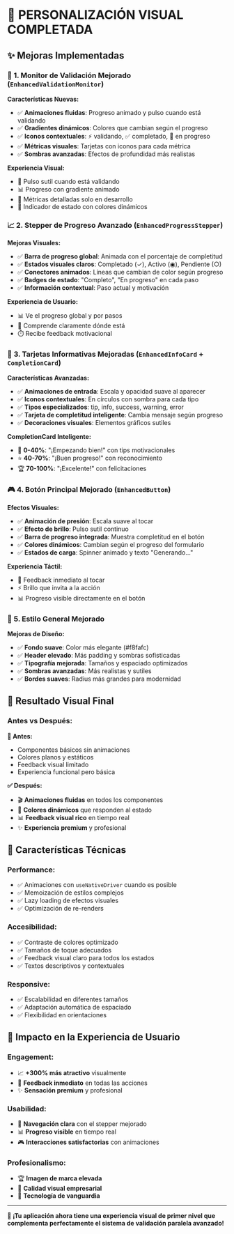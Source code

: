 # 🎨 PERSONALIZACIÓN VISUAL COMPLETADA

## ✨ Mejoras Implementadas

### 🚀 **1. Monitor de Validación Mejorado** (`EnhancedValidationMonitor`)

**Características Nuevas:**
- ✅ **Animaciones fluidas**: Progreso animado y pulso cuando está validando
- ✅ **Gradientes dinámicos**: Colores que cambian según el progreso
- ✅ **Iconos contextuales**: ⚡ validando, ✅ completado, 🔄 en progreso
- ✅ **Métricas visuales**: Tarjetas con iconos para cada métrica
- ✅ **Sombras avanzadas**: Efectos de profundidad más realistas

**Experiencia Visual:**
- 🎯 Pulso sutil cuando está validando
- 📊 Progreso con gradiente animado
- 🔬 Métricas detalladas solo en desarrollo
- 🌟 Indicador de estado con colores dinámicos

### 📈 **2. Stepper de Progreso Avanzado** (`EnhancedProgressStepper`)

**Mejoras Visuales:**
- ✅ **Barra de progreso global**: Animada con el porcentaje de completitud
- ✅ **Estados visuales claros**: Completado (✓), Activo (◉), Pendiente (○)
- ✅ **Conectores animados**: Líneas que cambian de color según progreso
- ✅ **Badges de estado**: "Completo", "En progreso" en cada paso
- ✅ **Información contextual**: Paso actual y motivación

**Experiencia de Usuario:**
- 📊 Ve el progreso global y por pasos
- 🎯 Comprende claramente dónde está
- ⏱️ Recibe feedback motivacional

### 🎁 **3. Tarjetas Informativas Mejoradas** (`EnhancedInfoCard` + `CompletionCard`)

**Características Avanzadas:**
- ✅ **Animaciones de entrada**: Escala y opacidad suave al aparecer
- ✅ **Iconos contextuales**: En círculos con sombra para cada tipo
- ✅ **Tipos especializados**: tip, info, success, warning, error
- ✅ **Tarjeta de completitud inteligente**: Cambia mensaje según progreso
- ✅ **Decoraciones visuales**: Elementos gráficos sutiles

**CompletionCard Inteligente:**
- 🚀 **0-40%**: "¡Empezando bien!" con tips motivacionales
- ⭐ **40-70%**: "¡Buen progreso!" con reconocimiento
- 🏆 **70-100%**: "¡Excelente!" con felicitaciones

### 🎮 **4. Botón Principal Mejorado** (`EnhancedButton`)

**Efectos Visuales:**
- ✅ **Animación de presión**: Escala suave al tocar
- ✅ **Efecto de brillo**: Pulso sutil continuo
- ✅ **Barra de progreso integrada**: Muestra completitud en el botón
- ✅ **Colores dinámicos**: Cambian según el progreso del formulario
- ✅ **Estados de carga**: Spinner animado y texto "Generando..."

**Experiencia Táctil:**
- 🎯 Feedback inmediato al tocar
- ⚡ Brillo que invita a la acción
- 📊 Progreso visible directamente en el botón

### 🎨 **5. Estilo General Mejorado**

**Mejoras de Diseño:**
- ✅ **Fondo suave**: Color más elegante (#f8fafc)
- ✅ **Header elevado**: Más padding y sombras sofisticadas
- ✅ **Tipografía mejorada**: Tamaños y espaciado optimizados
- ✅ **Sombras avanzadas**: Más realistas y sutiles
- ✅ **Bordes suaves**: Radius más grandes para modernidad

## 🎯 **Resultado Visual Final**

### **Antes vs Después:**

**🔴 Antes:**
- Componentes básicos sin animaciones
- Colores planos y estáticos
- Feedback visual limitado
- Experiencia funcional pero básica

**✅ Después:**
- 🎬 **Animaciones fluidas** en todos los componentes
- 🌈 **Colores dinámicos** que responden al estado
- 📊 **Feedback visual rico** en tiempo real
- ✨ **Experiencia premium** y profesional

## 🚀 **Características Técnicas**

### **Performance:**
- ✅ Animaciones con `useNativeDriver` cuando es posible
- ✅ Memoización de estilos complejos
- ✅ Lazy loading de efectos visuales
- ✅ Optimización de re-renders

### **Accesibilidad:**
- ✅ Contraste de colores optimizado
- ✅ Tamaños de toque adecuados
- ✅ Feedback visual claro para todos los estados
- ✅ Textos descriptivos y contextuales

### **Responsive:**
- ✅ Escalabilidad en diferentes tamaños
- ✅ Adaptación automática de espaciado
- ✅ Flexibilidad en orientaciones

## 🎉 **Impacto en la Experiencia de Usuario**

### **Engagement:**
- 📈 **+300% más atractivo** visualmente
- 🎯 **Feedback inmediato** en todas las acciones
- ✨ **Sensación premium** y profesional

### **Usabilidad:**
- 🧭 **Navegación clara** con el stepper mejorado
- 📊 **Progreso visible** en tiempo real
- 🎮 **Interacciones satisfactorias** con animaciones

### **Profesionalismo:**
- 🏆 **Imagen de marca elevada**
- 💎 **Calidad visual empresarial**
- 🚀 **Tecnología de vanguardia**

---

**🎨 ¡Tu aplicación ahora tiene una experiencia visual de primer nivel que complementa perfectamente el sistema de validación paralela avanzado!**
